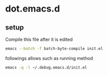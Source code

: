 # dot.emacs.d

## setup
Compile this file after it is edited

```sh
emacs --batch -f batch-byte-compile init.el
```

followings allows such as running method

```sh
emacs -q -l ~/.debug.emacs.d/init.el
```

